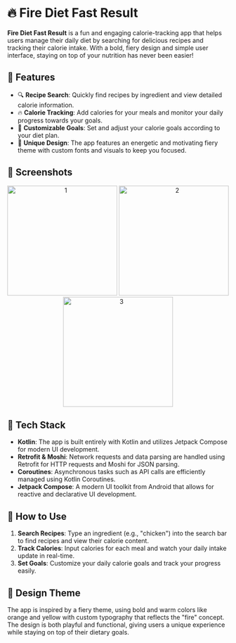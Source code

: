 # 🔥 Fire Diet Fast Result

**Fire Diet Fast Result** is a fun and engaging calorie-tracking app that helps users manage their daily diet by searching for delicious recipes and tracking their calorie intake. With a bold, fiery design and simple user interface, staying on top of your nutrition has never been easier!

## 🌟 Features

- 🔍 **Recipe Search**: Quickly find recipes by ingredient and view detailed calorie information.
- 🔥 **Calorie Tracking**: Add calories for your meals and monitor your daily progress towards your goals.
- 🎯 **Customizable Goals**: Set and adjust your calorie goals according to your diet plan.
- 🎨 **Unique Design**: The app features an energetic and motivating fiery theme with custom fonts and visuals to keep you focused.

## 📸 Screenshots

<div align="center">
  <img src="https://github.com/user-attachments/assets/196c330b-888f-4aed-8cd0-80e8aff8dd34" alt="1" width="250"/>
  <img src="https://github.com/user-attachments/assets/d6ad8209-e188-48b8-b01e-2c3dd33c9328" alt="2" width="250"/>
  <img src="https://github.com/user-attachments/assets/98e5080c-9fcb-45d4-8b1c-06998f10bf95" alt="3" width="250"/>
</div>

## 🚀 Tech Stack

- **Kotlin**: The app is built entirely with Kotlin and utilizes Jetpack Compose for modern UI development.
- **Retrofit & Moshi**: Network requests and data parsing are handled using Retrofit for HTTP requests and Moshi for JSON parsing.
- **Coroutines**: Asynchronous tasks such as API calls are efficiently managed using Kotlin Coroutines.
- **Jetpack Compose**: A modern UI toolkit from Android that allows for reactive and declarative UI development.

## 📱 How to Use

1. **Search Recipes**: Type an ingredient (e.g., "chicken") into the search bar to find recipes and view their calorie content.
2. **Track Calories**: Input calories for each meal and watch your daily intake update in real-time.
3. **Set Goals**: Customize your daily calorie goals and track your progress easily.

## 🎨 Design Theme

The app is inspired by a fiery theme, using bold and warm colors like orange and yellow with custom typography that reflects the "fire" concept. The design is both playful and functional, giving users a unique experience while staying on top of their dietary goals.
